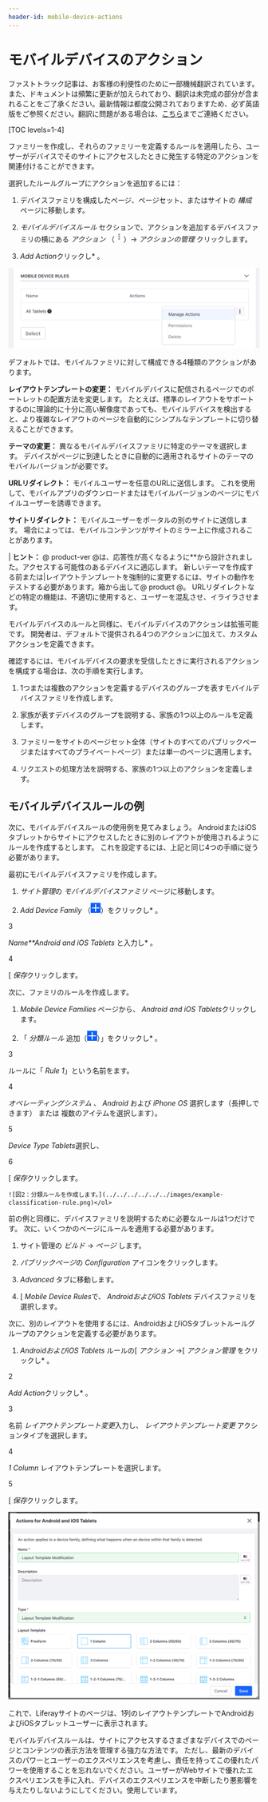 ```yaml
---
header-id: mobile-device-actions
---
```


# モバイルデバイスのアクション

<p class="alert alert-info"><span class="wysiwyg-color-blue120">ファストトラック記事は、お客様の利便性のために一部機械翻訳されています。また、ドキュメントは頻繁に更新が加えられており、翻訳は未完成の部分が含まれることをご了承ください。最新情報は都度公開されておりますため、必ず英語版をご参照ください。翻訳に問題がある場合は、<a href="mailto:support-content-jp@liferay.com">こちら</a>までご連絡ください。</span></p>

[TOC levels=1-4]

ファミリーを作成し、それらのファミリーを定義するルールを適用したら、ユーザーがデバイスでそのサイトにアクセスしたときに発生する特定のアクションを関連付けることができます。

選択したルールグループにアクションを追加するには：

1.  デバイスファミリを構成したページ、ページセット、またはサイトの *構成* ページに移動します。

2.  *モバイルデバイスルール* セクションで、アクションを追加するデバイスファミリの横にある *アクション* （![Actions](../../../../../../images/icon-actions.png)）→ *アクションの管理* クリックします。

3.  *Add Action*クリックし* 。</p></li> </ol>

![図1：[アクションの管理]ページへのアクセス。](../../../../../../images/manage-mobile-actions.png)

デフォルトでは、モバイルファミリに対して構成できる4種類のアクションがあります。

**レイアウトテンプレートの変更：** モバイルデバイスに配信されるページでのポートレットの配置方法を変更します。 たとえば、標準のレイアウトをサポートするのに理論的に十分に高い解像度であっても、モバイルデバイスを検出すると、より複雑なレイアウトのページを自動的にシンプルなテンプレートに切り替えることができます。

**テーマの変更：** 異なるモバイルデバイスファミリに特定のテーマを選択します。 デバイスがページに到達したときに自動的に適用されるサイトのテーマのモバイルバージョンが必要です。

**URLリダイレクト：** モバイルユーザーを任意のURLに送信します。 これを使用して、モバイルアプリのダウンロードまたはモバイルバージョンのページにモバイルユーザーを誘導できます。

**サイトリダイレクト：** モバイルユーザーをポータルの別のサイトに送信します。 場合によっては、モバイルコンテンツがサイトのミラー上に作成されることがあります。

| **ヒント：** @ product-ver @は、応答性が高くなるように**から設計されました。アクセスする可能性のあるデバイスに適応します。 新しいテーマを作成する前または|レイアウトテンプレートを強制的に変更するには、サイトの動作をテストする必要があります。箱から出して@ product @。 URLリダイレクトなどの特定の機能は、不適切に使用すると、ユーザーを混乱させ、イライラさせます。</p>

モバイルデバイスのルールと同様に、モバイルデバイスのアクションは拡張可能です。 開発者は、デフォルトで提供される4つのアクションに加えて、カスタムアクションを定義できます。

確認するには、モバイルデバイスの要求を受信したときに実行されるアクションを構成する場合は、次の手順を実行します。

1.  1つまたは複数のアクションを定義するデバイスのグループを表すモバイルデバイスファミリを作成します。

2.  家族が表すデバイスのグループを説明する、家族の1つ以上のルールを定義します。

3.  ファミリーをサイトのページセット全体（サイトのすべてのパブリックページまたはすべてのプライベートページ）または単一のページに適用します。

4.  リクエストの処理方法を説明する、家族の1つ以上のアクションを定義します。

## モバイルデバイスルールの例

次に、モバイルデバイスルールの使用例を見てみましょう。 AndroidまたはiOSタブレットからサイトにアクセスしたときに別のレイアウトが使用されるようにルールを作成するとします。 これを設定するには、上記と同じ4つの手順に従う必要があります。

最初にモバイルデバイスファミリを作成します。

1.  *サイト管理*の *モバイルデバイスファミリ* ページに移動します。

2.  *Add Device Family* （![Add Device Family](../../../../../../images/icon-add.png)）をクリックし* 。</p></li>

3

*Name**Android and iOS Tablets* と入力し* 。</p></li>

4

[ *保存*クリックします。</ol>

次に、ファミリのルールを作成します。

1.  *Mobile Device Families* ページから、 *Android and iOS Tablets*クリックします。

2.  「 *分類ルール* 追加（![Add Classification Rule](../../../../../../images/icon-add.png)）」をクリックし* 。</p></li>

3

ルールに「 *Rule 1*」という名前を</em>ます。

4

*オペレーティングシステム* 、 *Android* および *iPhone OS* 選択します（長押しできます） <CTRL> または <CMD> 複数のアイテムを選択します）。

5

*Device Type* *Tablets*選択し、

6

[ *保存*クリックします。

    ![図2：分類ルールを作成します。](../../../../../../images/example-classification-rule.png)</ol>

前の例と同様に、デバイスファミリを説明するために必要なルールは1つだけです。 次に、いくつかのページにルールを適用する必要があります。

1.  サイト管理の *ビルド* → *ページ* します。

2.  *パブリックページ*の *Configuration* アイコンをクリックします。

3.  *Advanced* タブに移動します。

4.  [ *Mobile Device Rules*で、 *AndroidおよびiOS Tablets* デバイスファミリを選択します。

次に、別のレイアウトを使用するには、AndroidおよびiOSタブレットルールグループのアクションを定義する必要があります。

1.  *AndroidおよびiOS Tablets* ルールの[ *アクション* →[ *アクション管理* をクリックし* 。</p></li>

2

*Add Action*クリックし* 。</p></li>

3

名前 *レイアウトテンプレート変更*入力し、 *レイアウトテンプレート変更* アクションタイプを選択します。

4

*1 Column* レイアウトテンプレートを選択します。

5

[ *保存*クリックします。</ol>

![図3：AndroidおよびiOSタブレット用のアクションを作成します。](../../../../../../images/example-mobile-action.png)

これで、Liferayサイトのページは、1列のレイアウトテンプレートでAndroidおよびiOSタブレットユーザーに表示されます。

モバイルデバイスルールは、サイトにアクセスするさまざまなデバイスでのページとコンテンツの表示方法を管理する強力な方法です。 ただし、最新のデバイスのパワーとユーザーのエクスペリエンスを考慮し、責任を持ってこの優れたパワーを使用することを忘れないでください。ユーザーがWebサイトで優れたエクスペリエンスを手に入れ、デバイスのエクスペリエンスを中断したり悪影響を与えたりしないようにしてください。使用しています。
